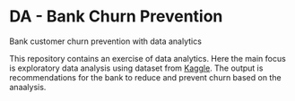 # DA - Bank Churn Prevention
Bank customer churn prevention with data analytics

This repository contains an exercise of data analytics. Here the main focus is exploratory data analysis using dataset from [Kaggle](https://www.kaggle.com/adammaus/predicting-churn-for-bank-customers).
The output is recommendations for the bank to reduce and prevent churn based on the anaalysis.
